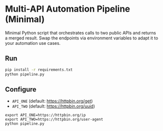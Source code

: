 
# Multi-API Automation Pipeline (Minimal)

Minimal Python script that orchestrates calls to two public APIs and returns a merged result.
Swap the endpoints via environment variables to adapt it to your automation use cases.

## Run
```bash
pip install -r requirements.txt
python pipeline.py
```

## Configure
- `API_ONE` (default: https://httpbin.org/get)
- `API_TWO` (default: https://httpbin.org/uuid)
```
export API_ONE=https://httpbin.org/ip
export API_TWO=https://httpbin.org/user-agent
python pipeline.py
```
